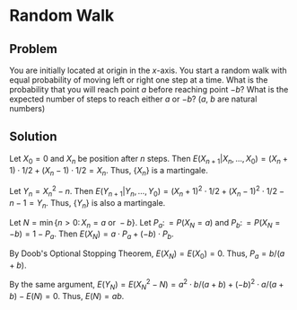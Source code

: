 # Random Walk

## Problem

You are initially located at origin in the $x$-axis. You start a random walk with equal probability of moving left or right one step at a time. What is the probability that you will reach point $a$ before reaching point $-b$? What is the expected number of steps to reach either $a$ or $-b$? ($a$, $b$ are natural numbers) 

## Solution

Let $X_0 = 0$ and $X_n$ be position after $n$ steps. Then $E(X_{n+1} | X_n, \ldots, X_0) = (X_n + 1) \cdot 1/2 + (X_n - 1) \cdot 1/2 = X_n$. Thus, $\{X_n\}$ is a martingale.

Let $Y_n = X_n^2 - n$. Then $E(Y_{n+1} | Y_n, \ldots, Y_0) = (X_n + 1)^2 \cdot 1/2 + (X_n - 1)^2 \cdot 1/2 - n - 1 = Y_n$. Thus, $\{Y_n\}$ is also a martingale.

Let $N = \min \{n > 0 \colon X_n = a \textrm{ or } -b \}$. Let $P_a \colon = P(X_N = a)$ and $P_b \colon = P(X_N = -b) = 1 - P_a$. Then $E(X_N) = a \cdot P_a + (-b) \cdot P_b$.

By Doob's Optional Stopping Theorem, $E(X_N) = E(X_0) = 0$. Thus, $P_a = b / (a+b)$.

By the same argument, $E(Y_N) = E(X_N^2 - N) = a^2 \cdot b / (a+b) + (-b)^2 \cdot a / (a+b) - E(N) = 0$. Thus, $E(N) = ab$.